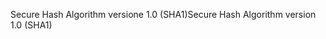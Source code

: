 <span data-ttu-id="5bb3d-101">Secure Hash Algorithm versione 1.0 (SHA1)</span><span class="sxs-lookup"><span data-stu-id="5bb3d-101">Secure Hash Algorithm version 1.0 (SHA1)</span></span>